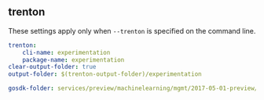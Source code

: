 
## trenton

These settings apply only when `--trenton` is specified on the command line.

``` yaml $(trenton)
trenton:
    cli-name: experimentation
    package-name: experimentation
clear-output-folder: true
output-folder: $(trenton-output-folder)/experimentation
```

``` yaml $(tag)=='package-2017-05-preview' && $(trenton)
gosdk-folder: services/preview/machinelearning/mgmt/2017-05-01-preview/experimentation
```
